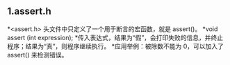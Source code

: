 1.assert.h
----
*<assert.h> 头文件中只定义了一个用于断言的宏函数，就是 assert()。
*void assert (int expression);
*传入表达式，结果为“假”，会打印失败的信息，并终止程序；结果为“真”，则程序继续执行。
*应用举例：被除数不能为 0，可以加入了assert() 来检测错误。